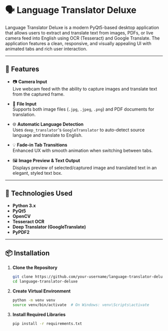 # 🗣️ Language Translator Deluxe

Language Translator Deluxe is a modern PyQt5-based desktop application that allows users to extract and translate text from images, PDFs, or live camera feed into English using OCR (Tesseract) and Google Translate. The application features a clean, responsive, and visually appealing UI with animated tabs and rich user interaction.

---

## 🚀 Features

- 📷 **Camera Input**  
  Live webcam feed with the ability to capture images and translate text from the captured frame.

- 📁 **File Input**  
  Supports both image files (`.jpg`, `.jpeg`, `.png`) and PDF documents for translation.

- 🌐 **Automatic Language Detection**  
  Uses `deep_translator`'s `GoogleTranslator` to auto-detect source language and translate to English.

- 💡 **Fade-in Tab Transitions**  
  Enhanced UX with smooth animation when switching between tabs.

- 🖼️ **Image Preview & Text Output**  
  Displays preview of selected/captured image and translated text in an elegant, styled text box.

---

## 🧰 Technologies Used

- **Python 3.x**
- **PyQt5**
- **OpenCV**
- **Tesseract OCR**
- **Deep Translator (GoogleTranslate)**
- **PyPDF2**

---

## 📦 Installation

1. **Clone the Repository**
   ```bash
   git clone https://github.com/your-username/language-translator-deluxe.git
   cd language-translator-deluxe

 2. **Create Virtual Environment**
    ```bash
    python -m venv venv
    source venv/bin/activate  # On Windows: venv\Scripts\activate

 3. **Install Required Libraries**
    ```bash
    pip install -r requirements.txt

     
